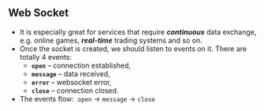 ## Web Socket
- It is especially great for services that require ***continuous*** data exchange, e.g. online games, ***real-time*** trading systems and so on.
- Once the socket is created, we should listen to events on it. There are totally 4 events:
	-   **`open`** – connection established,
	-   **`message`** – data received,
	-   **`error`** – websocket error,
	-   **`close`** – connection closed.
- The events flow:  `open` → `message` → `close`